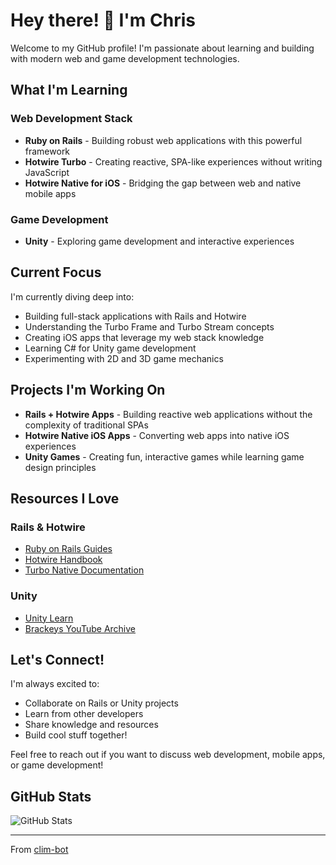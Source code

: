 # Hey there! 👋 I'm Chris

Welcome to my GitHub profile! I'm passionate about learning and building with modern web and game development technologies.

## What I'm Learning

### Web Development Stack
- **Ruby on Rails** - Building robust web applications with this powerful framework
- **Hotwire Turbo** - Creating reactive, SPA-like experiences without writing JavaScript
- **Hotwire Native for iOS** - Bridging the gap between web and native mobile apps

### Game Development
- **Unity** - Exploring game development and interactive experiences

## Current Focus

I'm currently diving deep into:
- Building full-stack applications with Rails and Hotwire
- Understanding the Turbo Frame and Turbo Stream concepts
- Creating iOS apps that leverage my web stack knowledge
- Learning C# for Unity game development
- Experimenting with 2D and 3D game mechanics

## Projects I'm Working On

- **Rails + Hotwire Apps** - Building reactive web applications without the complexity of traditional SPAs
- **Hotwire Native iOS Apps** - Converting web apps into native iOS experiences
- **Unity Games** - Creating fun, interactive games while learning game design principles

## Resources I Love

### Rails & Hotwire
- [Ruby on Rails Guides](https://guides.rubyonrails.org/)
- [Hotwire Handbook](https://www.hotwire.dev/)
- [Turbo Native Documentation](https://github.com/hotwired/turbo-ios)

### Unity
- [Unity Learn](https://learn.unity.com/)
- [Brackeys YouTube Archive](https://www.youtube.com/c/Brackeys)

## Let's Connect!

I'm always excited to:
- Collaborate on Rails or Unity projects
- Learn from other developers
- Share knowledge and resources
- Build cool stuff together!

Feel free to reach out if you want to discuss web development, mobile apps, or game development!

## GitHub Stats

![GitHub Stats](https://github-readme-stats.vercel.app/api?username=clim-bot&show_icons=true&theme=radical)

---

From [clim-bot](https://github.com/clim-bot)
